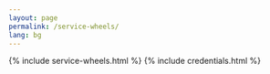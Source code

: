 ```yaml
---
layout: page
permalink: /service-wheels/
lang: bg
---
```


{% include service-wheels.html %}
{% include credentials.html %}